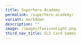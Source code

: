 ```yaml
---
title: Superhero Academy
permalink: /superhero-academy/
variant: markdown
description: ""
image: /images/FaviconLight.png
third_nav_title: SLS Card Games
---
```

